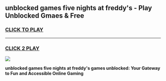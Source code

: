 
## unblocked games five nights at freddy's - Play Unblocked Gmaes & Free
<h3>
<a href="https://premium.freeplayer.one?title=unblocked_games_five_nights_at_freddy's&ref=20F">CLICK TO PLAY</a></h3>
<hr>

<h3>
<a href="https://premium.freeplayer.one?title=unblocked_games_five_nights_at_freddy's&ref=20F">CLICK 2 PLAY</a>
  
</h3>

<a href="https://premium.freeplayer.one?title=unblocked_games_five_nights_at_freddy's&ref=20F/"><img src="https://clearcache.store/games.png"></a>


**unblocked games five nights at freddy's games unblocked: Your Gateway to Fun and Accessible Online Gaming**
